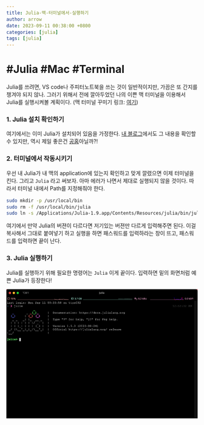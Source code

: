 ```yaml
---
title: Julia-맥-터미널에서-실행하기
author: arrow
date: 2023-09-11 00:38:00 +0800
categories: [julia]
tags: [julia]
---
```


# #Julia #Mac #Terminal

Julia를 쓰려면, VS code나 주피터노트북을 쓰는 것이 일반적이지만, 가끔은 또 간지를 챙겨야 되지 않나. 그러기 위해서 전에 깔아두었던 나의 이쁜 맥 터미널을 이용해서 Julia를 실행시켜볼 계획이다.
(맥 터미널 꾸미기 링크: [여기](https://arrow-economist.github.io/mac/%EB%A7%A5-%ED%84%B0%EB%AF%B8%EB%84%90-%EC%84%B8%ED%8C%85%ED%95%98%EB%8A%94-%EB%B0%A9%EB%B2%95/))

### 1. Julia 설치 확인하기

여기에서는 이미 Julia가 설치되어 있음을 가정한다. [내 블로그](https://arrow-economist.github.io/julia/Julia-Julia-%EC%9E%85%EB%AC%B8%ED%95%98%EA%B8%B0/)에서도 그 내용을 확인할 수 있지만, 역시 제일 좋은건 [공홈](https://julialang.org)아닐까?!

### 2. 터미널에서 작동시키기

우선 내 Julia가 내 맥의 application에 있는지 확인하고 맞게 깔렸으면 이제 터미널을 킨다. 그리고 `Julia` 라고 써보자. 아마 에러가 나면서 제대로 실행되지 않을 것이다. 따라서 터미널 내에서 Path를 지정해줘야 한다.

```bash
sudo mkdir -p /usr/local/bin
sudo rm -f /usr/local/bin/julia
sudo ln -s /Applications/Julia-1.9.app/Contents/Resources/julia/bin/julia /usr/local/bin/julia
```

여기에서 만약 Julia의 버젼이 다르다면 저기있는 버젼만 다르게 입력해주면 된다. 이걸 복사해서 그대로 붙여넣기 하고 실행을 하면 패스워드를 입력하라는 창이 뜨고, 패스워드를 입력하면 끝이 난다.

### 3. Julia 실행하기

Julia를 실행하기 위해 필요한 명령어는 `Julia` 이게 끝이다. 입력하면 밑의 화면처럼 예쁜 Julia가 등장한다!

![enter image description here](https://raw.githubusercontent.com/arrow-economist/imageslibrary/main/SCR-20230911-btde.png)

<!--stackedit_data:
eyJoaXN0b3J5IjpbODUwMzE0NTAyLDcyOTY5OTk4Nl19
-->
